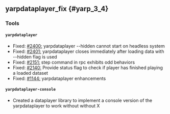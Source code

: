 yarpdataplayer_fix {#yarp_3_4}
 --------------------


 ### Tools

 #### `yarpdataplayer`
 

-  Fixed: [#2400:](https://github.com/robotology/yarp/issues/2400) yarpdataplayer --hidden cannot start on headless system
-  Fixed: [#2401:](https://github.com/robotology/yarp/issues/2401) yarpdataplayer closes immediately after loading data with --hidden flag is used
-  Fixed: [#2151:](https://github.com/robotology/yarp/issues/2151) step command in rpc exhibits odd behaviors
-  Fixed: [#2140:](https://github.com/robotology/yarp/issues/2140) Provide status flag to check if player has finished playing a loaded dataset
-  Fixed: [#1144:](https://github.com/robotology/yarp/issues/1144) yarpdataplayer enhancements

 #### `yarpdataplayer-console`

 * Created a dataplayer library to implement a console version of the yarpdataplayer to work without without X

